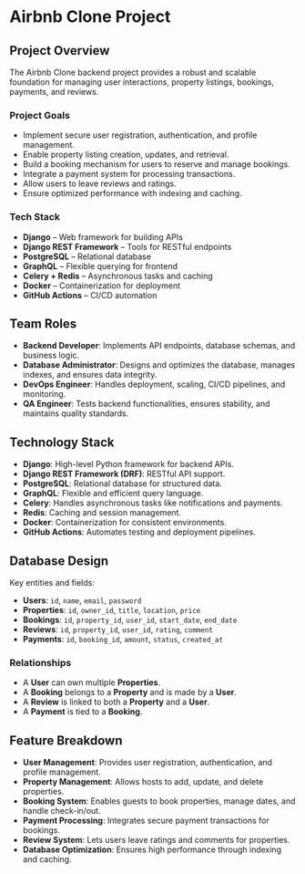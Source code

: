 
# Airbnb Clone Project

## Project Overview
The Airbnb Clone backend project provides a robust and scalable foundation for managing user interactions, property listings, bookings, payments, and reviews.  

### Project Goals
- Implement secure user registration, authentication, and profile management.  
- Enable property listing creation, updates, and retrieval.  
- Build a booking mechanism for users to reserve and manage bookings.  
- Integrate a payment system for processing transactions.  
- Allow users to leave reviews and ratings.  
- Ensure optimized performance with indexing and caching.  

### Tech Stack
- **Django** – Web framework for building APIs  
- **Django REST Framework** – Tools for RESTful endpoints  
- **PostgreSQL** – Relational database  
- **GraphQL** – Flexible querying for frontend  
- **Celery + Redis** – Asynchronous tasks and caching  
- **Docker** – Containerization for deployment  
- **GitHub Actions** – CI/CD automation


## Team Roles
- **Backend Developer**: Implements API endpoints, database schemas, and business logic.  
- **Database Administrator**: Designs and optimizes the database, manages indexes, and ensures data integrity.  
- **DevOps Engineer**: Handles deployment, scaling, CI/CD pipelines, and monitoring.  
- **QA Engineer**: Tests backend functionalities, ensures stability, and maintains quality standards.


## Technology Stack
- **Django**: High-level Python framework for backend APIs.  
- **Django REST Framework (DRF)**: RESTful API support.  
- **PostgreSQL**: Relational database for structured data.  
- **GraphQL**: Flexible and efficient query language.  
- **Celery**: Handles asynchronous tasks like notifications and payments.  
- **Redis**: Caching and session management.  
- **Docker**: Containerization for consistent environments.  
- **GitHub Actions**: Automates testing and deployment pipelines.


## Database Design
Key entities and fields:  

- **Users**: `id`, `name`, `email`, `password`  
- **Properties**: `id`, `owner_id`, `title`, `location`, `price`  
- **Bookings**: `id`, `property_id`, `user_id`, `start_date`, `end_date`  
- **Reviews**: `id`, `property_id`, `user_id`, `rating`, `comment`  
- **Payments**: `id`, `booking_id`, `amount`, `status`, `created_at`  

### Relationships
- A **User** can own multiple **Properties**.  
- A **Booking** belongs to a **Property** and is made by a **User**.  
- A **Review** is linked to both a **Property** and a **User**.  
- A **Payment** is tied to a **Booking**.


## Feature Breakdown
- **User Management**: Provides user registration, authentication, and profile management.  
- **Property Management**: Allows hosts to add, update, and delete properties.  
- **Booking System**: Enables guests to book properties, manage dates, and handle check-in/out.  
- **Payment Processing**: Integrates secure payment transactions for bookings.  
- **Review System**: Lets users leave ratings and comments for properties.  
- **Database Optimization**: Ensures high performance through indexing and caching.
